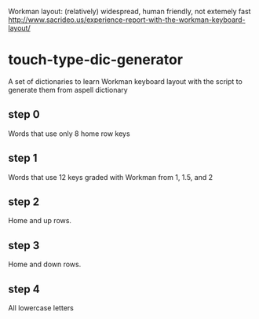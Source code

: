 Workman layout: (relatively) widespread, human friendly, not extemely fast
http://www.sacrideo.us/experience-report-with-the-workman-keyboard-layout/

# touch-type-dic-generator

A set of dictionaries to learn Workman keyboard layout with the script
to generate them from aspell dictionary

## step 0

Words that use only 8 home row keys

## step 1

Words that use 12 keys graded with Workman from 1, 1.5, and 2

## step 2

Home and up rows.

## step 3

Home and down rows.

## step 4

All lowercase letters

